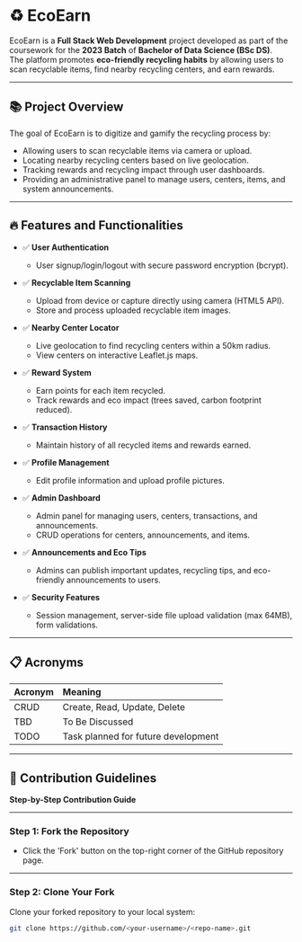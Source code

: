 # ♻️ EcoEarn

EcoEarn is a **Full Stack Web Development** project developed as part of the coursework for the **2023 Batch** of **Bachelor of Data Science (BSc DS)**.  
The platform promotes **eco-friendly recycling habits** by allowing users to scan recyclable items, find nearby recycling centers, and earn rewards.

---

## 📚 Project Overview

The goal of EcoEarn is to digitize and gamify the recycling process by:
- Allowing users to scan recyclable items via camera or upload.
- Locating nearby recycling centers based on live geolocation.
- Tracking rewards and recycling impact through user dashboards.
- Providing an administrative panel to manage users, centers, items, and system announcements.

---

## 🔥 Features and Functionalities

- ✅ **User Authentication**  
  - User signup/login/logout with secure password encryption (bcrypt).
  
- ✅ **Recyclable Item Scanning**
  - Upload from device or capture directly using camera (HTML5 API).
  - Store and process uploaded recyclable item images.
  
- ✅ **Nearby Center Locator**
  - Live geolocation to find recycling centers within a 50km radius.
  - View centers on interactive Leaflet.js maps.

- ✅ **Reward System**
  - Earn points for each item recycled.
  - Track rewards and eco impact (trees saved, carbon footprint reduced).

- ✅ **Transaction History**
  - Maintain history of all recycled items and rewards earned.

- ✅ **Profile Management**
  - Edit profile information and upload profile pictures.

- ✅ **Admin Dashboard**
  - Admin panel for managing users, centers, transactions, and announcements.
  - CRUD operations for centers, announcements, and items.

- ✅ **Announcements and Eco Tips**
  - Admins can publish important updates, recycling tips, and eco-friendly announcements to users.

- ✅ **Security Features**
  - Session management, server-side file upload validation (max 64MB), form validations.

---

## 📋 Acronyms

| Acronym | Meaning |
|:--------|:--------|
| CRUD | Create, Read, Update, Delete |
| TBD | To Be Discussed |
| TODO | Task planned for future development |

---

## 🚀 Contribution Guidelines

**Step-by-Step Contribution Guide**

---

### Step 1: Fork the Repository

- Click the 'Fork' button on the top-right corner of the GitHub repository page.

---

### Step 2: Clone Your Fork

Clone your forked repository to your local system:

```bash
git clone https://github.com/<your-username>/<repo-name>.git
